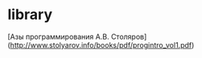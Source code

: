 # library

[Азы программирования А.В. Столяров] (http://www.stolyarov.info/books/pdf/progintro_vol1.pdf)

